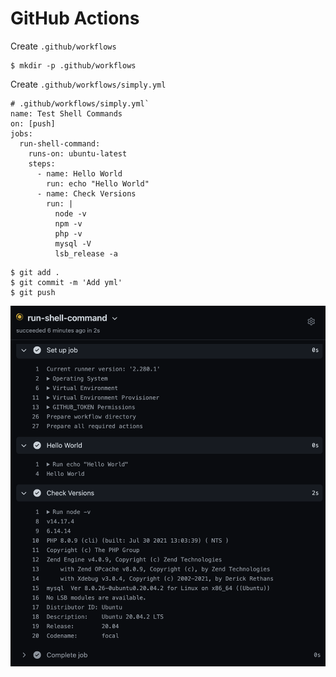 # GitHub Actions

Create `.github/workflows`

```
$ mkdir -p .github/workflows
```

Create `.github/workflows/simply.yml`

```
# .github/workflows/simply.yml`
name: Test Shell Commands
on: [push]
jobs:
  run-shell-command:
    runs-on: ubuntu-latest
    steps:
      - name: Hello World
        run: echo "Hello World"
      - name: Check Versions
        run: |
          node -v
          npm -v
          php -v
          mysql -V
          lsb_release -a
```

```
$ git add .
$ git commit -m 'Add yml'
$ git push
```

![GitHub Actions result](images/github-actions.png)

